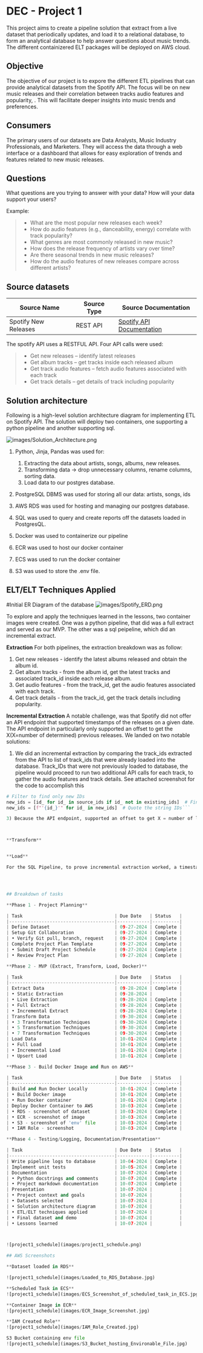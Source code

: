 # DEC - Project 1

This project aims to create a pipeline solution that extract from a live dataset that periodically updates, and load it to a relational database, to form an analytical database to help answer questions about music trends. The different containizered ELT packages will be deployed on AWS cloud.

## Objective

The objective of our project is to expore the different ETL pipelines that can provide analytical datasets from the Spotify API. The focus will be on new music releases and their correlation between tracks audio features and popularity, . This will facilitate deeper insights into music trends and preferences.

## Consumers
The primary users of our datasets are Data Analysts, Music Industry Professionals, and Marketers. They will access the data through a web interface or a dashboard that allows for easy exploration of trends and features related to new music releases.

## Questions

What questions are you trying to answer with your data? How will your data support your users?

Example:

> - What are the most popular new releases each week?
> - How do audio features (e.g., danceability, energy) correlate with track popularity?
> - What genres are most commonly released in new music?
> - How does the release frequency of artists vary over time?
> - Are there seasonal trends in new music releases?
> - How do the audio features of new releases compare across different artists?

## Source datasets

| Source Name           | Source Type | Source Documentation                       |
|----------------------|-------------|-------------------------------------------|
| Spotify New Releases  | REST API   | [Spotify API Documentation](https://developer.spotify.com/documentation/web-api/) |

The spotify API uses a RESTFUL API. Four API calls were used:
> - Get new releases – identify latest releases
> - Get album tracks – get tracks inside each released album
> - Get track audio features – fetch audio features associated with each track
> - Get track details – get details of track including popularity

## Solution architecture

Following is a high-level solution architecture diagram for implementing ETL on Spotify API.
The solution will deploy two containers, one supporting a python pipeline and another supporting sql.

![images/Solution_Architecture.png](images/Solution_Architecture.png)

1. Python, Jinja, Pandas was used for:
    1. Extracting the data about artists, songs, albums, new releases. 
    2. Transforming data -> drop unnecessary columns, rename columns, sorting data.
    3. Load data to our postgres database.

2. PostgreSQL DBMS was used for storing all our data: artists, songs, ids

3. AWS RDS was used for hosting and managing our postgres database.

4. SQL was used to query and create reports off the datasets loaded in PostgresQL. 

5. Docker was used to containerize our pipeline

6. ECR was used to host our docker container

7. ECS was used to run the docker container

8. S3 was used to store the .env file.

## ELT/ELT Techniques Applied
#Initial ER Diagram of the database
![images/Spotify_ERD.png](images/Spotify_ERD.png)

To explore and apply the techniques learned in the lessons, two container images were created. 
One was a python pipeline, that did was a full extract and served as our MVP. 
The other was a sql peipeline, which did an incremental extract.

**Extraction**
For both pipelines, the extraction breakdown was as follow:
1. Get new releases - identify the latest albums released and obtain the album id.
2. Get album tracks - from the album id, get the latest tracks and associated track_id inside each release album.
3. Get audio features - from the track_id, get the audio features associated with each track.
4. Get track details - from the track_id, get the track details including popularity.

**Incremental Extraction** 
A notable challenge, was that Spotify did not offer an API endpoint that supported timestamps of the releases on a given date. The API endpoint in particularly only supported an offset to get the X(X=number of determined) previous releases.
We landed on two notable solutions:

1) We did an incremental extraction by comparing the track_ids extracted from the API to list of track_ids that were already loaded into the database. Track_IDs that were not previously loaded to database, the pipeline would proceed to run two additional API calls for each track, to gather the audio features and track details. See attached screenshot for the code to accomplish this

```python
# Filter to find only new IDs
new_ids = [id_ for id_ in source_ids if id_ not in existing_ids]  # Find new IDs
new_ids = [f"'{id_}'" for id_ in new_ids]  # Quote the string IDs```

3) Because the API endpoint, supported an offset to get X = number of latest releases, a timestamp was inserted to prove the incremental extract worked.



**Transform**


**Load**

For the SQL Pipeline, to prove incremental extraction worked, a timestamp in column "updated_at" was included when loading the data.




## Breakdown of tasks

**Phase 1 - Project Planning**

| Task                                  | Due Date   | Status   |
|---------------------------------------|------------|----------|
| Define Dataset                        | 09-27-2024 | Complete |
| Setup Git Collaboration               | 09-27-2024 | Complete |
| • Verify Git pull, branch, request    | 09-27-2024 | Complete |
| Complete Project Plan Template        | 09-27-2024 | Complete |
| • Submit Draft Project Schedule       | 09-27-2024 | Complete |
| • Review Project Plan                 | 09-27-2024 | Complete |

**Phase 2 - MVP (Extract, Transform, Load, Docker)**

| Task                                  | Due Date   | Status   |
|---------------------------------------|------------|----------|
| Extract Data                          | 09-28-2024 | Complete |
| • Static Extraction                   | 09-28-2024 |          |
| • Live Extraction                     | 09-28-2024 | Complete |
| • Full Extract                        | 09-28-2024 | Complete |
| • Incremental Extract                 | 09-28-2024 | Complete |
| Transform Data                        | 09-30-2024 | Complete |
| • 3 Transformation Techniques         | 09-30-2024 | Complete |
| • 5 Transformation Techniques         | 09-30-2024 | Complete |
| • 7 Transformation Techniques         | 09-30-2024 | Complete |
| Load Data                             | 10-01-2024 | Complete |
| • Full Load                           | 10-01-2024 | Complete |
| • Incremental Load                    | 10-01-2024 | Complete |
| • Upsert Load                         | 10-01-2024 | Complete |

**Phase 3 - Build Docker Image and Run on AWS**

| Task                                  | Due Date   | Status   |
|---------------------------------------|------------|----------|
| Build and Run Docker Locally          | 10-01-2024 | Complete |
| • Build Docker image                  | 10-01-2024 | Complete |
| • Run Docker container                | 10-01-2024 | Complete |
| Deploy Docker Container to AWS        | 10-03-2024 | Complete |
| • RDS - screenshot of dataset         | 10-03-2024 | Complete |
| • ECR - screenshot of image           | 10-03-2024 | Complete |
| • S3 - screenshot of 'env' file       | 10-03-2024 | Complete |
| • IAM Role - screenshot               | 10-03-2024 | Complete |

**Phase 4 - Testing/Logging, Documentation/Presentation**

| Task                                  | Due Date   | Status   |
|---------------------------------------|------------|----------|
| Write pipeline logs to database       | 10-04-2024 | Complete |
| Implement unit tests                  | 10-05-2024 | Complete |
| Documentation                         | 10-07-2024 | Complete |
| • Python docstrings and comments      | 10-07-2024 | Complete |
| • Project markdown documentation      | 10-07-2024 | Complete |
| Presentation                          | 10-07-2024 |          |
| • Project context and goals           | 10-07-2024 |          |
| • Datasets selected                   | 10-07-2024 |          |
| • Solution architecture diagram       | 10-07-2024 |          |
| • ETL/ELT techniques applied          | 10-07-2024 |          |
| • Final dataset and demo              | 10-07-2024 |          |
| • Lessons learned                     | 10-07-2024 |          |



![project1_schedule](images/project1_schedule.png)

## AWS Screenshots

**Dataset loaded in RDS**

![project1_schedule](images/Loaded_to_RDS_Database.jpg)

**Scheduled Task in ECS**
![project1_schedule](images/ECS_Screenshot_of_scheduled_task_in_ECS.jpg)

**Container Image in ECR**
![project1_schedule](images/ECR_Image_Screenshot.jpg)

**IAM Created Role**
![project1_schedule](images/IAM_Role_Created.jpg)

S3 Bucket containing env file
![project1_schedule](images/S3_Bucket_hosting_Environable_File.jpg)
